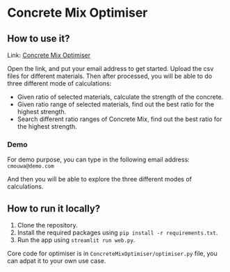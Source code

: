 # Concrete Mix Optimiser

## How to use it?

Link: [Concrete Mix Optimiser](https://cmouwa.streamlit.app/)

Open the link, and put your email address to get started.
Upload the csv files for different materials.
Then after processed, you will be able to do three different mode of calculations:

- Given ratio of selected materials, calculate the strength of the concrete.
- Given ratio range of selected materials, find out the best ratio for the highest strength.
- Search different ratio ranges of Concrete Mix, find out the best ratio for the highest strength.

### Demo

For demo purpose, you can type in the following email address: `cmouwa@demo.com`

And then you will be able to explore the three different modes of calculations.

## How to run it locally?

1. Clone the repository.
2. Install the required packages using `pip install -r requirements.txt`.
3. Run the app using `streamlit run web.py`.

Core code for optimiser is in `ConcreteMixOptimiser/optimiser.py` file, you can adpat it to your own use case.

